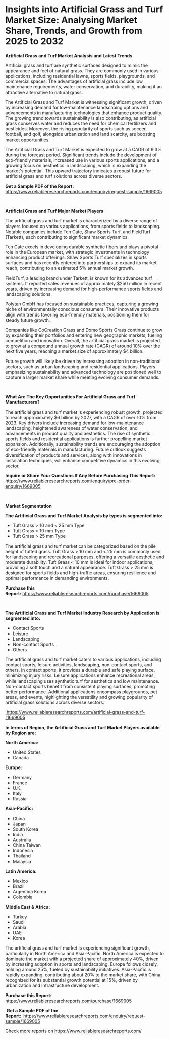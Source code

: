 <p><h1>Insights into Artificial Grass and Turf Market Size: Analysing Market Share, Trends, and Growth from 2025 to 2032</h1></p><p><strong>Artificial Grass and Turf Market Analysis and Latest Trends</strong></p>
<p><p>Artificial grass and turf are synthetic surfaces designed to mimic the appearance and feel of natural grass. They are commonly used in various applications, including residential lawns, sports fields, playgrounds, and commercial spaces. The advantages of artificial grass include low maintenance requirements, water conservation, and durability, making it an attractive alternative to natural grass.</p><p>The Artificial Grass and Turf Market is witnessing significant growth, driven by increasing demand for low-maintenance landscaping options and advancements in manufacturing technologies that enhance product quality. The growing trend towards sustainability is also contributing, as artificial grass conserves water and reduces the need for chemical fertilizers and pesticides. Moreover, the rising popularity of sports such as soccer, football, and golf, alongside urbanization and land scarcity, are boosting market opportunities.</p><p>The Artificial Grass and Turf Market is expected to grow at a CAGR of 9.3% during the forecast period. Significant trends include the development of eco-friendly materials, increased use in various sports applications, and a growing focus on aesthetics in landscaping, which is expanding the market's potential. This upward trajectory indicates a robust future for artificial grass and turf solutions across diverse sectors.</p></p>
<p><strong>Get a Sample PDF of the Report:&nbsp;</strong> <a href="https://www.reliableresearchreports.com/enquiry/request-sample/1669005?utm_campaign=3543&utm_medium=2&utm_source=Github&utm_content=ia&utm_term=04042025&utm_id=artificial-grass-and-turf">https://www.reliableresearchreports.com/enquiry/request-sample/1669005</a></p>
<p>&nbsp;</p>
<p><strong>Artificial Grass and Turf Major Market Players</strong></p>
<p><p>The artificial grass and turf market is characterized by a diverse range of players focused on various applications, from sports fields to landscaping. Notable companies include Ten Cate, Shaw Sports Turf, and FieldTurf (Tarkett), each contributing to significant market dynamics.</p><p>Ten Cate excels in developing durable synthetic fibers and plays a pivotal role in the European market, with strategic investments in technology enhancing product offerings. Shaw Sports Turf specializes in sports surfaces and has recently entered into partnerships to expand its market reach, contributing to an estimated 5% annual market growth. </p><p>FieldTurf, a leading brand under Tarkett, is known for its advanced turf systems. It reported sales revenues of approximately $250 million in recent years, driven by increasing demand for high-performance sports fields and landscaping solutions. </p><p>Polytan GmbH has focused on sustainable practices, capturing a growing niche of environmentally conscious consumers. Their innovative products align with trends favoring eco-friendly materials, positioning them for steady future growth.</p><p>Companies like CoCreation Grass and Domo Sports Grass continue to grow by expanding their portfolios and entering new geographic markets, fueling competition and innovation. Overall, the artificial grass market is projected to grow at a compound annual growth rate (CAGR) of around 10% over the next five years, reaching a market size of approximately $4 billion.</p><p>Future growth will likely be driven by increasing adoption in non-traditional sectors, such as urban landscaping and residential applications. Players emphasizing sustainability and advanced technology are positioned well to capture a larger market share while meeting evolving consumer demands.</p></p>
<p>&nbsp;</p>
<p><strong>What Are The Key Opportunities For Artificial Grass and Turf Manufacturers?</strong></p>
<p><p>The artificial grass and turf market is experiencing robust growth, projected to reach approximately $6 billion by 2027, with a CAGR of over 10% from 2023. Key drivers include increasing demand for low-maintenance landscaping, heightened awareness of water conservation, and advancements in product quality and aesthetics. The rise of synthetic sports fields and residential applications is further propelling market expansion. Additionally, sustainability trends are encouraging the adoption of eco-friendly materials in manufacturing. Future outlook suggests diversification of products and services, along with innovations in installation techniques, will enhance competitive dynamics in this evolving sector.</p></p>
<p><strong>Inquire or Share Your Questions If Any Before Purchasing This Report:</strong> <a href="https://www.reliableresearchreports.com/enquiry/pre-order-enquiry/1669005?utm_campaign=3543&utm_medium=2&utm_source=Github&utm_content=ia&utm_term=04042025&utm_id=artificial-grass-and-turf">https://www.reliableresearchreports.com/enquiry/pre-order-enquiry/1669005</a></p>
<p>&nbsp;</p>
<p><strong>Market Segmentation</strong></p>
<p><strong>The Artificial Grass and Turf Market Analysis by types is segmented into:</strong></p>
<p><ul><li>Tuft Grass > 10 and < 25 mm Type</li><li>Tuft Grass < 10 mm Type</li><li>Tuft Grass > 25 mm Type</li></ul></p>
<p><p>The artificial grass and turf market can be categorized based on the pile height of tufted grass. Tuft Grass > 10 mm and < 25 mm is commonly used for landscaping and recreational purposes, offering a versatile aesthetic and moderate durability. Tuft Grass < 10 mm is ideal for indoor applications, providing a soft touch and a natural appearance. Tuft Grass > 25 mm is designed for sports fields and high-traffic areas, ensuring resilience and optimal performance in demanding environments.</p></p>
<p><strong>Purchase this Report:&nbsp;</strong><a href="https://www.reliableresearchreports.com/purchase/1669005?utm_campaign=3543&utm_medium=2&utm_source=Github&utm_content=ia&utm_term=04042025&utm_id=artificial-grass-and-turf">https://www.reliableresearchreports.com/purchase/1669005</a></p>
<p>&nbsp;</p>
<p><strong>The Artificial Grass and Turf Market Industry Research by Application is segmented into:</strong></p>
<p><ul><li>Contact Sports</li><li>Leisure</li><li>Landscaping</li><li>Non-contact Sports</li><li>Others</li></ul></p>
<p><p>The artificial grass and turf market caters to various applications, including contact sports, leisure activities, landscaping, non-contact sports, and others. In contact sports, it provides a durable and safe playing surface, minimizing injury risks. Leisure applications enhance recreational areas, while landscaping uses synthetic turf for aesthetics and low maintenance. Non-contact sports benefit from consistent playing surfaces, promoting better performance. Additional applications encompass playgrounds, pet areas, and events, highlighting the versatility and growing popularity of artificial grass solutions across diverse sectors.</p></p>
<p><a href="https://www.reliableresearchreports.com/artificial-grass-and-turf-r1669005?utm_campaign=3543&utm_medium=2&utm_source=Github&utm_content=ia&utm_term=04042025&utm_id=artificial-grass-and-turf">&nbsp;https://www.reliableresearchreports.com/artificial-grass-and-turf-r1669005</a></p>
<p><strong>In terms of Region, the Artificial Grass and Turf Market Players available by Region are:</strong></p>
<p>
    <p> <strong> North America: </strong>
        <ul>
            <li>United States</li>
            <li>Canada</li>
        </ul>
        </p> 
    <p> <strong> Europe: </strong>
        <ul>
            <li>Germany</li>
            <li>France</li>
            <li>U.K.</li>
            <li>Italy</li>
            <li>Russia</li>
        </ul>
        </p> 
    <p> <strong> Asia-Pacific: </strong>
        <ul>
            <li>China</li>
            <li>Japan</li>
            <li>South Korea</li>
            <li>India</li>
            <li>Australia</li>
            <li>China Taiwan</li>
            <li>Indonesia</li>
            <li>Thailand</li>
            <li>Malaysia</li>
        </ul>
        </p> 
    <p> <strong> Latin America: </strong>
        <ul>
            <li>Mexico</li>
            <li>Brazil</li>
            <li>Argentina Korea</li>
            <li>Colombia</li>
        </ul>
        </p> 
    <p> <strong> Middle East & Africa: </strong>
        <ul>
            <li>Turkey</li>
            <li>Saudi</li>
            <li>Arabia</li>
            <li>UAE</li>
            <li>Korea</li>
        </ul>
    </p>
    </p>
<p><p>The artificial grass and turf market is experiencing significant growth, particularly in North America and Asia-Pacific. North America is expected to dominate the market with a projected share of approximately 40%, driven by increasing adoption in sports and landscaping. Europe follows closely, holding around 25%, fueled by sustainability initiatives. Asia-Pacific is rapidly expanding, contributing about 20% to the market share, with China recognized for its substantial growth potential at 15%, driven by urbanization and infrastructure development.</p></p>
<p><strong>Purchase this Report: </strong><a href="https://www.reliableresearchreports.com/purchase/1669005?utm_campaign=3543&utm_medium=2&utm_source=Github&utm_content=ia&utm_term=04042025&utm_id=artificial-grass-and-turf">https://www.reliableresearchreports.com/purchase/1669005</a></p>
<p>&nbsp;<strong>Get a Sample PDF of the Report:&nbsp;&nbsp;</strong><a href="https://www.reliableresearchreports.com/enquiry/request-sample/1669005?utm_campaign=3543&utm_medium=2&utm_source=Github&utm_content=ia&utm_term=04042025&utm_id=artificial-grass-and-turf">https://www.reliableresearchreports.com/enquiry/request-sample/1669005</a></p>
<p><strong></strong></p>
<p>Check more reports on <a href="https://www.reliableresearchreports.com/?utm_campaign=3543&utm_medium=2&utm_source=Github&utm_content=ia&utm_term=04042025&utm_id=artificial-grass-and-turf">https://www.reliableresearchreports.com/</a></p>